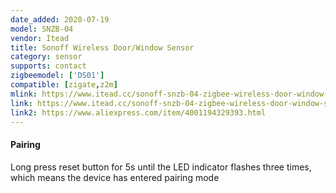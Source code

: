 ```yaml
---
date_added: 2020-07-19
model: SNZB-04
vendor: Itead
title: Sonoff Wireless Door/Window Sensor
category: sensor
supports: contact
zigbeemodel: ['DS01']
compatible: [zigate,z2m]
mlink: https://www.itead.cc/sonoff-snzb-04-zigbee-wireless-door-window-sensor.html
link: https://www.itead.cc/sonoff-snzb-04-zigbee-wireless-door-window-sensor.html
link2: https://www.aliexpress.com/item/4001194329393.html
---
```


#### Pairing
Long press reset button for 5s until the LED indicator flashes three times, which means the device has entered pairing mode
